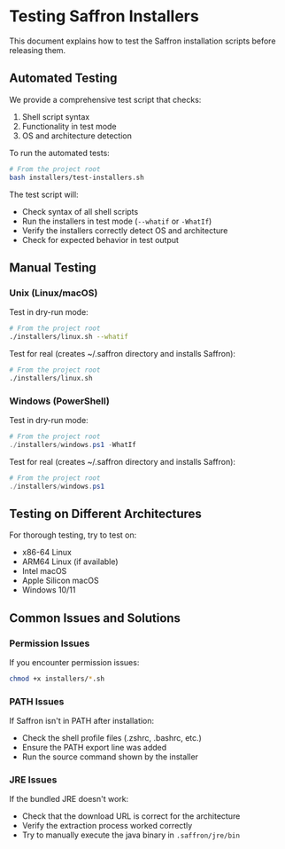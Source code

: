 # Testing Saffron Installers

This document explains how to test the Saffron installation scripts before releasing them.

## Automated Testing

We provide a comprehensive test script that checks:
1. Shell script syntax
2. Functionality in test mode
3. OS and architecture detection

To run the automated tests:

```bash
# From the project root
bash installers/test-installers.sh
```

The test script will:
- Check syntax of all shell scripts
- Run the installers in test mode (`--whatif` or `-WhatIf`)
- Verify the installers correctly detect OS and architecture
- Check for expected behavior in test output

## Manual Testing

### Unix (Linux/macOS)

Test in dry-run mode:

```bash
# From the project root
./installers/linux.sh --whatif
```

Test for real (creates ~/.saffron directory and installs Saffron):

```bash
# From the project root
./installers/linux.sh
```

### Windows (PowerShell)

Test in dry-run mode:

```powershell
# From the project root
./installers/windows.ps1 -WhatIf
```

Test for real (creates ~/.saffron directory and installs Saffron):

```powershell
# From the project root
./installers/windows.ps1
```

## Testing on Different Architectures

For thorough testing, try to test on:
- x86-64 Linux
- ARM64 Linux (if available)
- Intel macOS
- Apple Silicon macOS
- Windows 10/11

## Common Issues and Solutions

### Permission Issues
If you encounter permission issues:
```bash
chmod +x installers/*.sh
```

### PATH Issues
If Saffron isn't in PATH after installation:
- Check the shell profile files (.zshrc, .bashrc, etc.)
- Ensure the PATH export line was added
- Run the source command shown by the installer

### JRE Issues
If the bundled JRE doesn't work:
- Check that the download URL is correct for the architecture
- Verify the extraction process worked correctly
- Try to manually execute the java binary in `.saffron/jre/bin` 